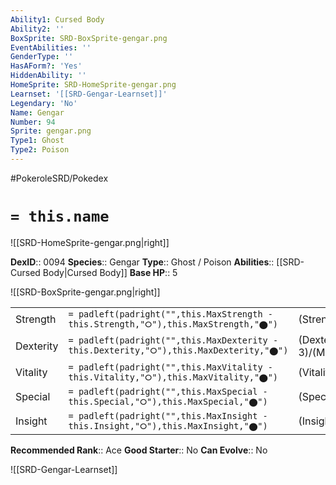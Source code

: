 ```yaml
---
Ability1: Cursed Body
Ability2: ''
BoxSprite: SRD-BoxSprite-gengar.png
EventAbilities: ''
GenderType: ''
HasAForm?: 'Yes'
HiddenAbility: ''
HomeSprite: SRD-HomeSprite-gengar.png
Learnset: '[[SRD-Gengar-Learnset]]'
Legendary: 'No'
Name: Gengar
Number: 94
Sprite: gengar.png
Type1: Ghost
Type2: Poison
---
```


#PokeroleSRD/Pokedex

# `= this.name`

![[SRD-HomeSprite-gengar.png|right]]

**DexID**:: 0094
**Species**:: Gengar
**Type**:: Ghost / Poison
**Abilities**:: [[SRD-Cursed Body|Cursed Body]]
**Base HP**:: 5

![[SRD-BoxSprite-gengar.png|right]]

|           |                                                                                        |                                          |
| --------- | -------------------------------------------------------------------------------------- | ---------------------------------------- |
| Strength  | `= padleft(padright("",this.MaxStrength - this.Strength,"⭘"),this.MaxStrength,"⬤")`    | (Strength::2)/(MaxStrength::4)   |
| Dexterity | `= padleft(padright("",this.MaxDexterity - this.Dexterity,"⭘"),this.MaxDexterity,"⬤")` | (Dexterity:: 3)/(MaxDexterity::6) |
| Vitality  | `= padleft(padright("",this.MaxVitality - this.Vitality,"⭘"),this.MaxVitality,"⬤")`    | (Vitality::2)/(MaxVitality::4)   |
| Special   | `= padleft(padright("",this.MaxSpecial - this.Special,"⭘"),this.MaxSpecial,"⬤")`       | (Special::3)/(MaxSpecial::7)     |
| Insight   | `= padleft(padright("",this.MaxInsight - this.Insight,"⭘"),this.MaxInsight,"⬤")`       | (Insight::2)/(MaxInsight::5)     |

**Recommended Rank**:: Ace
**Good Starter**:: No
**Can Evolve**:: No

![[SRD-Gengar-Learnset]]